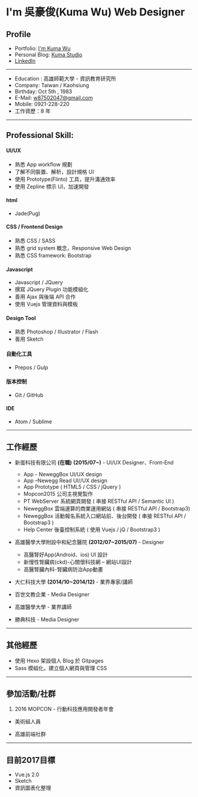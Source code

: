 # I'm 吳豪俊(Kuma Wu) Web Designer

## Profile
- Portfolio: [I'm Kuma Wu](https://kumaheika.portfoliobox.net)
- Personal Blog: [Kuma Studio](https://kumaheika.github.io/)
- [LinkedIn](https://tw.linkedin.com/in/kuma-wu-4b8019a9)

---

- Education : 高雄師範大學 - 資訊教育研究所
- Company: Taiwan / Kaohsiung
- Birthday: Oct 5th , 1983
- E-Mail: [w87502047@gmail.com](mailto:w87502047@gmail.com)
- Mobile: 0921-228-220
- 工作資歷：8 年

---

## Professional Skill:
#### UI/UX
- 熟悉 App workflow 規劃
- 了解不同裝置、解析，設計規格 UI
- 使用 Prototype(Flinto) 工具，提升溝通效率
- 使用 Zepline 標示 UI，加速開發

#### html
- Jade(Pug)

#### CSS / Frontend Design
- 熟悉 CSS / SASS
- 熟悉 grid system 概念，Responsive Web Design
- 熟悉 CSS framework: Bootstrap

#### Javascript
- Javascript / JQuery
- 撰寫 JQuery Plugin 功能模組化
- 善用 Ajax 與後端 API 合作
- 使用 Vuejs 管理資料與模板

#### Design Tool
- 熟悉 Photoshop / Illustrator / Flash
- 善用 Sketch

#### 自動化工具
- Prepos / Gulp

#### 版本控制
- Git / GitHub

#### IDE
- Atom / Sublime

---

## 工作經歷
- 新蛋科技有限公司 **(在職)** **(2015/07~)** - UI/UX Designer、Front-End
  - App - NeweggBox UI/UX design
  - App –Newegg Read UI//UX design
  - App Prototype ( HTML5 / CSS / jQuery )
  - Mopcon2015 公司主視覺製作
  - PT WebServer 系統網頁開發 ( 串接 RESTful API /  Semantic UI )
  - NeweggBox 雲端運算的商業運用網站 ( 串接 RESTful API /  Bootstrap3)
  - NeweggBox 活動報名系統入口網站前、後台開發 ( 串接 RESTful API /  Bootstrap3 )
  - Help Center 後臺控制系統 ( 使用 Vuejs / jQ / Bootstrap3 )

- 高雄醫學大學附設中和紀念醫院 **(2012/07~2015/07)** - Designer
  - 高醫腎好App(Android、ios) UI 設計
  - 新慢性腎臟病(ckd)-心關懷科技網 – 網站UI設計
  - 高醫腎臟內科-腎臟病防治App動畫

- 大仁科技大學 **(2014/10~2014/12)** - 業界專家/講師
- 百世文教企業 - Media Designer
- 高雄醫學大學 - 業界講師
- 勝典科技 - Media Designer

---

## 其他經歷
- 使用 Hexo 架設個人 Blog 於 Gitpages
- Sass 模組化，建立個人網頁與管理 CSS

---

## 參加活動/社群
1. 2016 MOPCON - 行動科技應用開發者年會
  - 美術組人員
* 高雄前端社群

---

## 目前2017目標
- Vue.js 2.0
- Sketch
- 資訊圖表化整理
